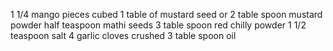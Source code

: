 1 1/4 mango pieces cubed
1 table of mustard seed or 2 table spoon mustard powder
half teaspoon mathi seeds
3 table spoon red chilly powder
1 1/2 teaspoon salt
4 garlic cloves crushed
3 table spoon oil 